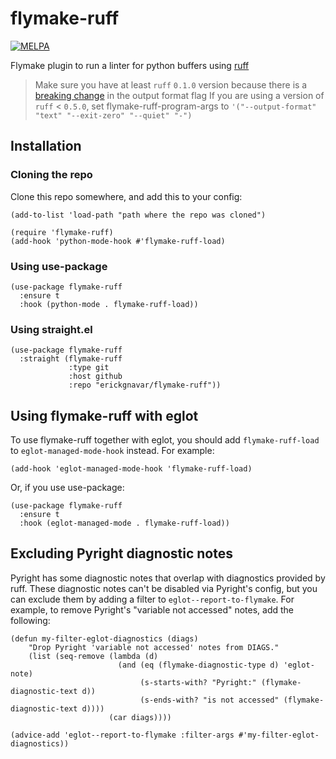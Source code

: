 # flymake-ruff

[![MELPA](https://melpa.org/packages/flymake-ruff-badge.svg)](https://melpa.org/#/flymake-ruff)

Flymake plugin to run a linter for python buffers using [ruff](https://github.com/charliermarsh/ruff)

> Make sure you have at least `ruff` `0.1.0` version because there is a [breaking change](https://github.com/astral-sh/ruff/blob/main/BREAKING_CHANGES.md#010) in the output format flag
> If you are using a version of `ruff` < `0.5.0`, set flymake-ruff-program-args to  `'("--output-format" "text" "--exit-zero" "--quiet" "-")`

## Installation

### Cloning the repo

Clone this repo somewhere, and add this to your config:

```elisp
(add-to-list 'load-path "path where the repo was cloned")

(require 'flymake-ruff)
(add-hook 'python-mode-hook #'flymake-ruff-load)
```

### Using use-package

```emacs-lisp
(use-package flymake-ruff
  :ensure t
  :hook (python-mode . flymake-ruff-load))
```

### Using straight.el

```emacs-lisp
(use-package flymake-ruff
  :straight (flymake-ruff
             :type git
             :host github
             :repo "erickgnavar/flymake-ruff"))
```

## Using flymake-ruff with eglot

To use flymake-ruff together with eglot, you should add `flymake-ruff-load` to
`eglot-managed-mode-hook` instead.   For example:

```emacs-lisp
(add-hook 'eglot-managed-mode-hook 'flymake-ruff-load)
```

Or, if you use use-package:

```emacs-lisp
(use-package flymake-ruff
  :ensure t
  :hook (eglot-managed-mode . flymake-ruff-load))
```

## Excluding Pyright diagnostic notes

Pyright has some diagnostic notes that overlap with diagnostics provided by
ruff. These diagnostic notes can't be disabled via Pyright's config, but you can
exclude them by adding a filter to `eglot--report-to-flymake`. For example, to
remove Pyright's "variable not accessed" notes, add the following:

```emacs-lisp
(defun my-filter-eglot-diagnostics (diags)
    "Drop Pyright 'variable not accessed' notes from DIAGS."
    (list (seq-remove (lambda (d)
                        (and (eq (flymake-diagnostic-type d) 'eglot-note)
                             (s-starts-with? "Pyright:" (flymake-diagnostic-text d))
                             (s-ends-with? "is not accessed" (flymake-diagnostic-text d))))
                      (car diags))))

(advice-add 'eglot--report-to-flymake :filter-args #'my-filter-eglot-diagnostics))
```
